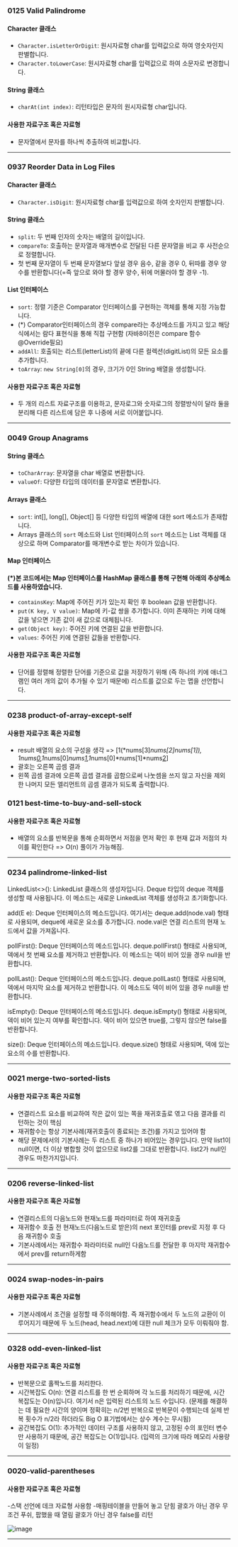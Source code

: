 ### 0125 Valid Palindrome

#### Character 클래스
- `Character.isLetterOrDigit`: 원시자료형 char를 입력값으로 하여 영숫자인지 판별합니다.
- `Character.toLowerCase`: 원시자료형 char를 입력값으로 하여 소문자로 변경합니다.

#### String 클래스
- `charAt(int index)`: 리턴타입은 문자의 원시자료형 char입니다.

#### 사용한 자료구조 혹은 자료형
- 문자열에서 문자를 하나씩 추출하여 비교합니다.

***
### 0937 Reorder Data in Log Files

#### Character 클래스
- `Character.isDigit`: 원시자료형 char를 입력값으로 하여 숫자인지 판별합니다.

#### String 클래스
- `split`: 두 번째 인자의 숫자는 배열의 길이입니다.
- `compareTo`: 호출하는 문자열과 매개변수로 전달된 다른 문자열을 비교 후 사전순으로 정렬합니다.
- 첫 번째 문자열이 두 번째 문자열보다 앞설 경우 음수, 같을 경우 0, 뒤따를 경우 양수를 반환합니다(=즉 앞으로 와야 할 경우 양수, 뒤에 머물러야 할 경우 -1).

#### List 인터페이스
- `sort`: 정렬 기준은 Comparator 인터페이스를 구현하는 객체를 통해 지정 가능합니다.
-  (*) Comparator인터페이스의 경우 compare라는 추상메소드를 가지고 있고 해당 식에서는 람다 표현식을 통해 직접 구현함 (자바8이전은 compare 함수 @Override필요)
- `addAll`: 호출되는 리스트(letterList)의 끝에 다른 컬렉션(digitList)의 모든 요소를 추가합니다.
- `toArray`: `new String[0]`의 경우, 크기가 0인 String 배열을 생성합니다.

#### 사용한 자료구조 혹은 자료형
- 두 개의 리스트 자료구조를 이용하고, 문자로그와 숫자로그의 정렬방식이 달라 둘을 분리해 다른 리스트에 담은 후 나중에 서로 이어붙입니다.

***

### 0049 Group Anagrams

#### String 클래스
- `toCharArray`: 문자열을 char 배열로 변환합니다.
- `valueOf`: 다양한 타입의 데이터를 문자열로 변환합니다.

#### Arrays 클래스
- `sort`: int[], long[], Object[] 등 다양한 타입의 배열에 대한 sort 메소드가 존재합니다.
- Arrays 클래스의 `sort` 메소드와 List 인터페이스의 `sort` 메소드는 List 객체를 대상으로 하며 Comparator를 매개변수로 받는 차이가 있습니다.

#### Map 인터페이스
**(*)본 코드에서는 Map 인터페이스를 HashMap 클래스를 통해 구현해 아래의 추상메소드를 사용하였습니다.**
- `containsKey`: Map에 주어진 키가 있는지 확인 후 boolean 값을 반환합니다.
- `put(K key, V value)`: Map에 키-값 쌍을 추가합니다. 이미 존재하는 키에 대해 값을 넣으면 기존 값이 새 값으로 대체됩니다.
- `get(Object key)`: 주어진 키에 연결된 값을 반환합니다.
- `values`: 주어진 키에 연결된 값들을 반환합니다.

#### 사용한 자료구조 혹은 자료형
- 단어를 정렬해 정렬한 단어를 기준으로 값을 저장하기 위해 (즉 하나의 키에 애너그램인 여러 개의 값이 추가될 수 있기 때문에) 리스트를 값으로 두는 맵을 선언합니다.

***

### 0238 product-of-array-except-self

#### 사용한 자료구조 혹은 자료형
- result 배열의 요소의 구성을 생각 => [1(*nums[3]*nums[2]*nums[1]), 1*nums[0](*nums[3]*nums[2]),1*nums[0]*nums[1](*nums[3]),1*nums[0]*nums[1]*nums[2](*1)]
- 괄호는 오른쪽 곱셈 결과
- 왼쪽 곱셈 결과에 오른쪽 곱셉 결과를 곱함으로써 나눗셈을 쓰지 않고 자신을 제외한 나머지 모든 엘리먼트의 곱셈 결과가 되도록 출력합니다.

### 0121 best-time-to-buy-and-sell-stock

#### 사용한 자료구조 혹은 자료형
- 배열의 요소를 반복문을 통해 순회하면서 저점을 먼저 확인 후 현재 값과 저점의 차이를 확인한다 => O(n) 풀이가 가능해짐.

***

### 0234 palindrome-linked-list
LinkedList<>(): LinkedList 클래스의 생성자입니다. Deque<Integer> 타입의 deque 객체를 생성할 때 사용됩니다. 이 메소드는 새로운 LinkedList 객체를 생성하고 초기화합니다.

add(E e): Deque 인터페이스의 메소드입니다. 여기서는 deque.add(node.val) 형태로 사용되며, deque에 새로운 요소를 추가합니다. node.val은 연결 리스트의 현재 노드에서 값을 가져옵니다.

pollFirst(): Deque 인터페이스의 메소드입니다. deque.pollFirst() 형태로 사용되며, 덱에서 첫 번째 요소를 제거하고 반환합니다. 이 메소드는 덱이 비어 있을 경우 null을 반환합니다.

pollLast(): Deque 인터페이스의 메소드입니다. deque.pollLast() 형태로 사용되며, 덱에서 마지막 요소를 제거하고 반환합니다. 이 메소드도 덱이 비어 있을 경우 null을 반환합니다.

isEmpty(): Deque 인터페이스의 메소드입니다. deque.isEmpty() 형태로 사용되며, 덱이 비어 있는지 여부를 확인합니다. 덱이 비어 있으면 true를, 그렇지 않으면 false를 반환합니다.

size(): Deque 인터페이스의 메소드입니다. deque.size() 형태로 사용되며, 덱에 있는 요소의 수를 반환합니다.

***

### 0021 merge-two-sorted-lists

#### 사용한 자료구조 혹은 자료형
- 연결리스트 요소를 비교하여 작은 값이 있는 쪽을 재귀호출로 엮고 다음 결과를 리턴하는 것이 핵심
- 재귀함수는 항상 기본사례(재귀호출이 종료되는 조건)를 가지고 있어야 함
- 해당 문제에서의 기본사례는 두 리스트 중 하나가 비어있는 경우입니다. 만약 list1이 null이면, 더 이상 병합할 것이 없으므로 list2를 그대로 반환합니다. list2가 null인 경우도 마찬가지입니다.

***

### 0206 reverse-linked-list

#### 사용한 자료구조 혹은 자료형
- 연결리스트의 다음노드와 현재노드를 파라미터로 하여 재귀호출
- 재귀함수 호출 전 현재노드(다음노드로 받은)의 next 포인터를 prev로 지정 후 다음 재귀함수 호출
- 기본사례에서는 재귀함수 파라미터로 null인 다음노드를 전달한 후 마지막 재귀함수에서 prev를 return하게함

***
### 0024 swap-nodes-in-pairs

#### 사용한 자료구조 혹은 자료형
- 기본사례에서 조건을 설정할 때 주의해야함. 즉 재귀함수에서 두 노드의 교환이 이루어지기 때문에 두 노드(head, head.next)에 대한 null 체크가 모두 이뤄줘야 함.

***
### 0328 odd-even-linked-list

#### 사용한 자료구조 혹은 자료형
- 반복문으로 홀짝노드를 처리한다.
- 시간복잡도 O(n): 연결 리스트를 한 번 순회하며 각 노드를 처리하기 때문에, 시간 복잡도는 O(n)입니다. 여기서 n은 입력된 리스트의 노드 수입니다.
  (문제를 해결하는 데 필요한 시간의 양이며 정확히는 n/2번 반복으로 반복문이 수행되는데 실제 반복 횟수가 n/2라 하더라도 Big O 표기법에서는 상수 계수는 무시됨)
- 공간복잡도 O(1): 추가적인 데이터 구조를 사용하지 않고, 고정된 수의 포인터 변수만 사용하기 때문에, 공간 복잡도는 O(1)입니다.
  (입력의 크기에 따라 메모리 사용량이 일정)

***
### 0020-valid-parentheses
#### 사용한 자료구조 혹은 자료형
-스택 선언에 데크 자료형 사용함
-매핑테이블을 만들어 놓고 닫힘 괄호가 아닌 경우 무조건 푸쉬, 팝했을 때 열림 괄호가 아닌 경우 false를 리턴

![image](https://github.com/jay6366/LeetCode/assets/89118231/4d140dc9-f0a2-4d9b-b3ae-9c92827e6e11)

***

